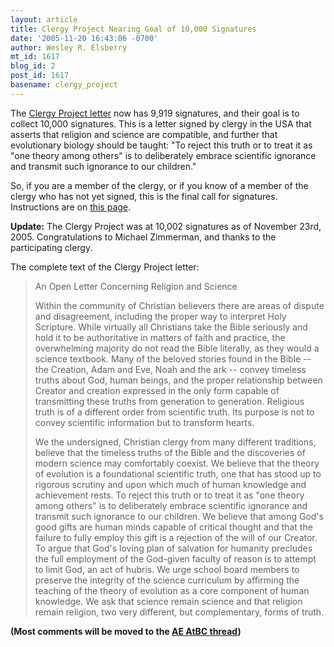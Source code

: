 ```yaml
---
layout: article
title: Clergy Project Nearing Goal of 10,000 Signatures
date: '2005-11-20 16:43:06 -0700'
author: Wesley R. Elsberry
mt_id: 1617
blog_id: 2
post_id: 1617
basename: clergy_project
---
```

The [Clergy Project letter](http://www.uwosh.edu/colleges/cols/religion_science_collaboration.htm) now has 9,919 signatures, and their goal is to collect 10,000 signatures. This is a letter signed by clergy in the USA that asserts that religion and science are compatible, and further that evolutionary biology should be taught: "To reject this truth or to treat it as "one theory among others" is to deliberately embrace scientific ignorance and transmit such ignorance to our children."

So, if you are a member of the clergy, or if you know of a member of the clergy who has not yet signed, this is the final call for signatures. Instructions are on [this page](http://www.uwosh.edu/colleges/cols/religion_science_collaboration.htm).

**Update:** The Clergy Project was at 10,002 signatures as of November 23rd, 2005. Congratulations to Michael Zimmerman, and thanks to the participating clergy.

The complete text of the Clergy Project letter:

> An Open Letter Concerning Religion and Science
> 
> Within the community of Christian believers there are areas of dispute and disagreement, including the proper way to interpret Holy Scripture. While virtually all Christians take the Bible seriously and hold it to be authoritative in matters of faith and practice, the overwhelming majority do not read the Bible literally, as they would a science textbook. Many of the beloved stories found in the Bible -- the Creation, Adam and Eve, Noah and the ark -- convey timeless truths about God, human beings, and the proper relationship between Creator and creation expressed in the only form capable of transmitting these truths from generation to generation. Religious truth is of a different order from scientific truth. Its purpose is not to convey scientific information but to transform hearts.
> 
> We the undersigned, Christian clergy from many different traditions, believe that the timeless truths of the Bible and the discoveries of modern science may comfortably coexist. We believe that the theory of evolution is a foundational scientific truth, one that has stood up to rigorous scrutiny and upon which much of human knowledge and achievement rests. To reject this truth or to treat it as "one theory among others" is to deliberately embrace scientific ignorance and transmit such ignorance to our children. We believe that among God's good gifts are human minds capable of critical thought and that the failure to fully employ this gift is a rejection of the will of our Creator. To argue that God's loving plan of salvation for humanity precludes the full employment of the God-given faculty of reason is to attempt to limit God, an act of hubris. We urge school board members to preserve the integrity of the science curriculum by affirming the teaching of the theory of evolution as a core component of human knowledge. We ask that science remain science and that religion remain religion, two very different, but complementary, forms of truth.

**(Most comments will be moved to the [AE AtBC thread](http://www.antievolution.org/cgi-bin/ikonboard/ikonboard.cgi?s=;act=ST;f=14;t=75))**
